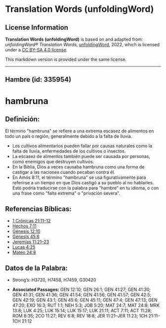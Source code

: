 # Translation Words (unfoldingWord)

## License Information

**Translation Words (unfoldingWord)** is based on and adapted from: _unfoldingWord® Translation Words_, [unfoldingWord](https://unfoldingword.org/utw), 2022, which is licensed under a [CC BY-SA 4.0 license](https://creativecommons.org/licenses/by-sa/4.0/legalcode.en).

This markdown version is provided under the same license.



--------------------------------

## Hambre (id: 335954)

hambruna
========

Definición:
-----------

El término "hambruna" se refiere a una extrema escasez de alimentos en todo un país o región, generalmente debido a la falta de lluvia.

* Los cultivos alimentarios pueden fallar por causas naturales como la falta de lluvia, enfermedades de los cultivos o insectos.
* La escasez de alimentos también puede ser causada por personas, como enemigos que destruyen cultivos.
* En la Biblia, Dios a veces causaba hambruna como una forma de castigar a las naciones cuando pecaban contra él.
* En Amós 8:11, el término "hambruna" se usa figurativamente para referirse a un tiempo en que Dios castigó a su pueblo al no hablarles. Esto podría traducirse con la palabra para "hambre" en tu idioma, o con una frase como "falta extrema" o "privación severa".

Referencias Bíblicas:
---------------------

* [1 Crónicas 21:11–12](https://ref.ly/1Chr21:11-1Chr21:12)
* [Hechos 7:11](https://ref.ly/Acts7:11)
* [Génesis 12:10](https://ref.ly/Gen12:10)
* [Génesis 45:6](https://ref.ly/Gen45:6)
* [Jeremías 11:21–23](https://ref.ly/Jer11:21-Jer11:23)
* [Lucas 4:25](https://ref.ly/Luke4:25)
* [Mateo 24:8](https://ref.ly/Matt24:8)

Datos de la Palabra:
--------------------

* Strong’s: H3720, H7458, H7459, G30420

* **Associated Passages:** GEN 12:10; GEN 26:1; GEN 41:27; GEN 41:30; GEN 41:31; GEN 41:36; GEN 41:54; GEN 41:56; GEN 41:57; GEN 42:5; GEN 42:19; GEN 43:1; GEN 45:6; GEN 45:11; GEN 47:4; GEN 47:13; GEN 47:20; EXO 16:3; RUT 1:1; NEH 5:3; JOB 5:20; MAT 24:7; MAT 24:8; MRK 13:8; LUK 4:25; LUK 15:14; LUK 15:17; LUK 21:11; ACT 7:11; ACT 11:28; ROM 8:35; 2CO 11:27; REV 6:8; REV 18:8; JER 11:21–JER 11:23; 1CH 21:11–1CH 21:12

